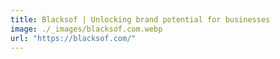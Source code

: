 ```yaml
---
title: Blacksof | Unlocking brand potential for businesses
image: ./_images/blacksof.com.webp
url: "https://blacksof.com/"
---
```

